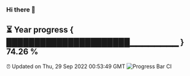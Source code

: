 ### Hi there 👋
⏳ Year progress { ██████████████████████▁▁▁▁▁▁▁▁ } 74.26 %
---
⏰ Updated on Thu, 29 Sep 2022 00:53:49 GMT
![Progress Bar CI](https://github.com/Moyi321/Moyi321/workflows/Progress%20Bar%20CI/badge.svg)
